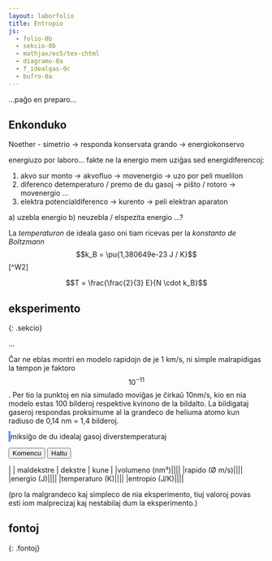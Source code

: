 ```yaml
---
layout: laborfolio
title: Entropio
js:
  - folio-0b
  - sekcio-0b 
  - mathjax/es5/tex-chtml
  - diagramo-0a
  - f_idealgas-0c
  - bufro-0a
---
```


...paĝo en preparo...

<!--
https://de.wikipedia.org/wiki/Sackur-Tetrode-Gleichung
http://hyperphysics.phy-astr.gsu.edu/hbase/Therm/entropgas.html
https://de.wikipedia.org/wiki/Ideales_Gas#Entropie


https://chem.libretexts.org/Bookshelves/General_Chemistry/Map%3A_General_Chemistry_(Petrucci_et_al.)/19%3A_Spontaneous_Change%3A_Entropy_and_Gibbs_Energy/19.3%3A_Evaluating_Entropy_and_Entropy_Changes

https://physics.stackexchange.com/questions/334813/entropy-of-two-subsystems-exchanging-energy

https://en.wikipedia.org/wiki/Entropy_of_mixing

https://eo.wikibooks.org/wiki/Termodinamiko/Leciono_1#Ideala_gaso
https://de.wikipedia.org/wiki/Ideales_Gas
https://de.wikipedia.org/wiki/Innere_Energie

https://www.tec-science.com/de/thermodynamik-waermelehre/kinetische-gastheorie/maxwell-boltzmann-verteilung/#Wahrscheinlichste_Geschwindigkeit

https://www.pfeiffer-vacuum.com/de/know-how/einfuehrung-in-die-vakuumtechnik/grundlagen/thermische-teilchengeschwindigkeit/

https://de.wikipedia.org/wiki/Adiabatische_Zustands%C3%A4nderung#Adiabaten_des_idealen_Gases
-->

## Enkonduko

Noether - simetrio -> responda konservata grando
-> energiokonservo

energiuzo por laboro... fakte ne la energio mem uziĝas sed energidiferencoj:

1. akvo sur monto -> akvofluo -> movenergio -> uzo por peli muelilon
2. diferenco detemperaturo / premo de du gasoj -> piŝto / rotoro -> movenergio ...
3. elektra potencialdiferenco -> kurento -> peli elektran aparaton

a) uzebla energio b) neuzebla / elspezita energio
...?



La *temperaturon* de ideala gaso oni tiam ricevas per la *konstanto de Boltzmann* $$k_B = \pu{1,380649e-23 J / K}$$ [^W2]

$$T = \frac{\frac{2}{3} E}{N \cdot k_B}$$


## eksperimento
{: .sekcio}

...

Ĉar ne eblas montri en modelo rapidojn de je 1 km/s, ni simple malrapidigas la tempon je faktoro $$10^{-11}$$. 
Per tio la punktoj en nia simulado moviĝas je ĉirkaŭ 10nm/s, kio en nia modelo estas 100 bilderoj respektive kvinono de la bildalto. La bildigataj gaseroj respondas proksimume al la grandeco de heliuma atomo kun radiuso de 0,14 nm = 1,4 bilderoj.

<!--

En ideala gaso ne estas interagoj inter la senfinie malgrandaj eroj. Do tia gaso ne likvidiĝas aŭ solidiĝas en malaltaj temperaturoj. La ena energio estas plene difinita per la suma kineta energio de la eroj: 

E = Σₙ 1/2*m*v²

Per la konstanto de Boltzmann kaj la nombro N de la eroj oni ricevas la temperaturon kaj la gasekvacion:

T = E / (N*kB)
p*V = N*kB*T


Bazaj unuoj kaj grandoj de la modelo:

volumeno:
-----------
ni montras nur kvdardatan areon, sed supozas, ke ĝi reprezentas
spacon 320px profundan.

1pm = 1e-12m, 1nm = 1e-9m
1nm³ = 1e-27m³
1px = 80pm = 0.08nm
1px³ = 5e-4nm³
320px³ = 25.6³nm³ = 16800nm³ = 16800e-27m³
He-radiuso: 140pm = 1.75px

por ideala gaso en normkondiĉoj:
pₙ = 1.0bar = 1000hPa; 
Tₙ = 293.15K = 20°C
ni ricevas
N = p*V / (kB*T) = 1e5kg/ms² * 16800e-27m³ / (1.38e-23m²kg/Ks²*293.15K) = 16800e-22 / 40.5e-22 = 415 gaseroj


maso/denso
-----------
He-maso: 4u = 6.64e-27 kg
He-gasa denso en normaj kondiĉoj: 0.1785 kg/m³
He-eroj/nm³ = 0.027, t.e. 450 gaseroj en nia supra volumeno de 16800nm³
(bolpunkto de He: 4,15K, ignorata ĉe ideala gaso)


terma energio
-----------
E_th = N*kB*T = 420 * 1.38J/K * 293.15K = 1.7e-18J
unuopa E_th = 1.38J/K * 293.15K = 4.05e-21J
(ĉar ni uzas rapidecon je faktoro e-11 (vd. malsupre) nia
energio estus sen korekto je faktoro e-22 pli malgranda, t.e. 1e-40)


rapido:
-----------
He: v = √(2E/m) = √(8.1e-21J/6.64e-27kg) = √(1.22e6)m/s = 1100m/s = 1.1e3m/s
por videbligi la movon ni havas nur proksimume 16px/intervalo = 25nm/s = 2.5e-8m/s

entropio:
----------
absoluta, laŭ simplita formo de Sackuhr-Tetrode-ekvacio:
S = N*kB*(ln(V/N) + 3/2*ln(T) + N*σ
kun entropikonstanto σ = kB(ln[(2*pi*m*kB)^³/² / h³] + 5/2)

ĉe miksado de du samnombraj volumenoj la entropidiferenco estas:
(vd https://en.wikipedia.org/wiki/Entropy_of_mixing)
ΔS = - N*kB*ln(1/2) (ĉ. 2e-20)

-->

<style>
    canvas {
        border: 2px solid cornflowerblue;
    }
    table {
        table-layout: fixed;
    }
    /*
    td:first-child {
        width: 60%;
    }
    td:nth-child(2) {
        width: 20%;
    }*/
    .elekto label {
        padding: 0.2em;
        padding-left: 0;
        border-radius: 4px;
        border: 1px dotted cornflowerblue;
        border-left: none;
        /*background: linear-gradient(90deg, rgba(9,9,121,0) 0%, rgba(34,102,116,1) 60%, rgba(9,9,121,0) 100%);*/
    }
</style>



<canvas id="kampo" width="600" height="400"></canvas>
miksiĝo de du idealaj gasoj diverstemperaturaj

<button id="starto">Komencu</button>
<button id="halto">Haltu</button>

| | maldekstre | dekstre | kune |
|volumeno (nm³)|<span id="volumeno1"/>|<span id="volumeno2"/>|<span id="volumeno3"/>|
|rapido (Ø m/s)|<span id="rapido1"/>|<span id="rapido2"/>|<span id="rapido3"/>|
|energio (J)|<span id="energio1"/>|<span id="energio2"/>|<span id="energio3"/>|
|temperaturo (K)|<span id="temperaturo1"/>|<span id="temperaturo2"/>|<span id="temperaturo3"/>|
|entropio (J/K)|<span id="entropio1"/>|<span id="entropio2"/>|<span id="entropio3"/>|

(pro la malgrandeco kaj simpleco de nia eksperimento, tiuj valoroj
povas esti iom malprecizaj kaj nestabilaj dum la eksperimento.)

<script>

const canvas = document.getElementById("kampo");
const dgr = new Diagramo(canvas);
const koloro = "cornflowerblue";

// skal-faktoroj 
const px_nm = 0.1; // 1px = 0.1nm
const ĉellarĝo = 1/5; //aŭ 1/10;  1/5 = 60px, 1/10 = 30px; // ĉellarĝo estas 1/10 de duono de canvas.width, t.e. 30px
const ĉelo_nm = 500*ĉellarĝo*px_nm; // ĉelalto en nm: 16 * 0.08nm = 1.28nm
const ĉelo_px = canvas.width/2*ĉellarĝo;

const intervalo = 50; // 50 ms
const r_ero = 1.4; // radiuso de eroj

//let v_max = K/2; // 10*K; K*2;  // maksimuma rapideco ~ temperaturo

let t0 = 0; // tempo komenciĝu ĉe T=0
let dividita = true; // en la komenco la du diverstemperaturaj partoj estas apartigitaj
let ripetoj; // per clearTimeout(ripatoj.p) oni povas haltigi kurantan eksperimenton

let idealgaso1, idealgaso2;

// trakto de adaptoj per butonoj ...

ĝi("#halto").disabled = true;

kiam_klako("#starto",() => {
    eksperimento();
    ĝi("#halto").disabled = false;
});

kiam_klako("#halto",() => {
    if (ripetoj) clearTimeout(ripetoj.p);
});


// preparo de la eksperimento
function preparo() {

    // ni uzas 30x400-ĉelojn por ekhavi temperaturajn striojn
    // larĝo estu multoblo de 30!
    idealgaso1 = new Idealgaso( // maldekstre
        px_nm*canvas.width/2,
        px_nm*canvas.height,
        px_nm*canvas.height, // profundo = alto
        [ĉellarĝo,1]);
    idealgaso2 = new Idealgaso( // dekstre
        px_nm*canvas.width/2,
        px_nm*canvas.height,
        px_nm*canvas.height, // profundo = alto
        [ĉellarĝo,1]);

    // tempopunkto=0
    t0 = 0;

    // 3320 gaseroj kun maso 4u, rapideco 0.5*ĉelalto, tempintervalo 1/20s
    // PLIBONIGU: pli bone donu la temperaturon kaj kalkulo en Idealgaso la
    // konvenan rapidecon por tio, ĉu?
    const T1 = 273.15; // temperaturo maldekstre en K
    const T2 = 373.15; // temperaturo dekstre en K
    const p = 1e5; // premo 1000 hPa
    const m = 4; // maso 4u
    const V1 = idealgaso1.volumeno()*1e-27; // en m³
    const N1 = Idealgaso.nombro(p,V1,T1); // nombro da eroj en normkondiĉoj

    const V2 = idealgaso2.volumeno()*1e-27; // en m³
    const N2 = Idealgaso.nombro(p,V2,T2); // nombro da eroj en varma gaso

    idealgaso1.preparo(N1,m,T1);
    idealgaso2.preparo(N2,m,T2);

    ĝi("#rapido1").innerHTML = '';
    ĝi("#energio1").innerHTML = '';
    ĝi("#temperaturo1").innerHTML = '';
    ĝi("#entropio1").innerHTML = '';

    ĝi("#rapido2").innerHTML = '';
    ĝi("#energio2").innerHTML = '';
    ĝi("#temperaturo2").innerHTML = '';
    ĝi("#entropio2").innerHTML = '';

    ĝi("#rapido3").innerHTML = '';
    ĝi("#energio3").innerHTML = '';
    ĝi("#temperaturo3").innerHTML = '';
    ĝi("#entropio3").innerHTML = '';

    dgr.viŝu();
    dividita = true;
    dgr.linio(canvas.width/2,0,canvas.width/2,canvas.height,koloro);
}

function pentro() {
    const satureco = 90;
    const heleco = 90;

    function hsl(h) { return Diagramo.hsl2hex(h,satureco,heleco); }
    function h2sl(h1,h2) { return hsl(((h1+h2)/2)%360); }

    function ig_pentro(idealgaso,offs=0) {
        // kalkulu temperaturojn kaj kolorvalorojn por la ĉeloj
        let koloroj = [];
        for (const ĉelo of idealgaso.ĉeloj) {
            const T = idealgaso.ĉeltemperaturo(ĉelo);
            koloroj.push(Diagramo.kolorvaloro(T,200,400));
        }

        // pentru la ĉelojn kun kolora fono
        for (let k=0; k<idealgaso.ĉeloj.length;k++) {
            const ĉelo = idealgaso.ĉeloj[k];

            const k1 = k? h2sl(koloroj[k-1],koloroj[k]) : hsl(koloroj[k]);
            const km = hsl(koloroj[k]);
            const k2 = (k<idealgaso.ĉeloj.length-1)? h2sl(koloroj[k],koloroj[k+1]) : hsl(koloroj[k]);

            dgr.rektangulo_h3k(offs+ĉelo_px*k,0,ĉelo_px,canvas.height,k1,km,k2);
            for (const e of Object.values(ĉelo)) {
                const x = e.x/px_nm+offs;
                const y = e.y/px_nm;
                const koloro = "#0095DD";
                dgr.punkto(x,y,1,koloro);
            }
        }
    }

    dgr.viŝu();

    // se dividita idealgaso1 estas nur la maldekstra parto
    // se ne plu dividita, ĝi kontenas erojn de ambaŭ partoj
    ig_pentro(idealgaso1);

    if (dividita) { 
        ig_pentro(idealgaso2,canvas.width/2);

        dgr.linio(canvas.width/2,0,canvas.width/2,canvas.height,"#000055",3);
    }

}


function valoroj() {

    if (dividita) {

        ĝi("#volumeno1").innerHTML = nombro(idealgaso1.volumeno());
        ĝi("#rapido1").innerHTML = nombro(idealgaso1.rapido_ave());
        ĝi("#energio1").innerHTML = nombro(idealgaso1.energio());
        ĝi("#temperaturo1").innerHTML = nombro(idealgaso1.temperaturo());
        ĝi("#entropio1").innerHTML = nombro(idealgaso1.entropio(),6);

        ĝi("#volumeno2").innerHTML = nombro(idealgaso2.volumeno());
        ĝi("#rapido2").innerHTML = nombro(idealgaso2.rapido_ave());
        ĝi("#energio2").innerHTML = nombro(idealgaso2.energio());
        ĝi("#temperaturo2").innerHTML = nombro(idealgaso2.temperaturo());
        ĝi("#entropio2").innerHTML = nombro(idealgaso2.entropio(),6);

    } else {

        ĝi("#volumeno3").innerHTML = nombro(idealgaso1.volumeno());
        ĝi("#rapido3").innerHTML = nombro(idealgaso1.rapido_ave());
        ĝi("#energio3").innerHTML = nombro(idealgaso1.energio());
        ĝi("#temperaturo3").innerHTML = nombro(idealgaso1.temperaturo());
        ĝi("#entropio3").innerHTML = nombro(idealgaso1.entropio(),6);

    }


/*
    ĝi("#entropio").innerHTML = nombro(idealgaso.entropio());
    entalpio.val(idealgaso.entalpio());
    gibsenergio.val(idealgaso.gibsenergio());
    ĝi("#entalpio").innerHTML = nombro(entalpio.averaĝo(),2);
    ĝi("#gibsenergio").innerHTML = nombro(gibsenergio.averaĝo(),2);
    */
}

function paŝo() {
    idealgaso1.procezo();

    const s6 = 6 * 1000 / intervalo;
    if (dividita && idealgaso1.t - t0 > s6) {
        dividita = false;
        idealgaso1.kunigo(idealgaso2);
    }

    if (dividita) idealgaso2.procezo();

    pentro();
    valoroj();
}


function eksperimento() {
    // komencaj valoroj
    //parametroj();

    n_eroj = 1000; // {"malalta": 500, "meza": 1000, "alta": 2000}[kA];

    //var interval = setInterval(pentru, 100);

    preparo();
    if (ripetoj) clearTimeout(ripetoj.p);
    ripetoj = ripetu(
        () => {
            paŝo();
            return true; // ni ne haltos antaŭ butonpremo [Haltu]...(idealgaso.T < d_larĝo);
        },
        intervalo
    )
}

function daŭrigo() {
    const ŝovo = 400;
    t0 += ŝovo;

    function maldekstren(ctx) {
        const imageData = ctx.getImageData(ŝovo,0,ctx.canvas.width-ŝovo,ctx.canvas.height);
        /*
        ctx.translate(-ŝovo,0);
        ctx.clearRect(t0, 0, ctx.canvas.width,ctx.canvas.height);
        */
        ctx.clearRect(0, 0, ctx.canvas.width,ctx.canvas.height);

        ctx.putImageData(imageData,0, 0);
    }
    maldekstren(dgr_n);
    maldekstren(dgr_r);

    const d_alto = d_rapidoj.getAttribute("height");
    linio(d_alto/3,dgr_r);
    linio(3/4*d_alto,dgr_r);

    parametroj();
    idealgaso.parametroj(4,20);

    ripetu(
        () => {
            paŝo();
            //return (idealgaso.t - t0 < d_larĝo);
            return true;
        },
        intervalo
    )
}

preparo();

</script>



## fontoj
{: .fontoj}
